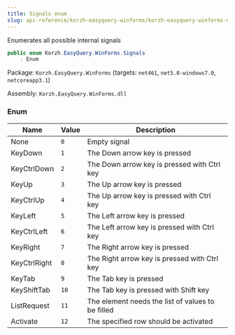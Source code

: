 ```yaml
---
title: Signals enum
slug: api-reference/korzh-easyquery-winforms/korzh-easyquery-winforms-namespace/signals-enum
---
```



Enumerates all possible internal signals
```csharp
public enum Korzh.EasyQuery.WinForms.Signals
    : Enum

```
Package: `Korzh.EasyQuery.WinForms` (targets: `net461`, `net5.0-windows7.0`, `netcoreapp3.1`)

Assembly: `Korzh.EasyQuery.WinForms.dll`

### Enum

| Name | Value | Description | 
| --- | --- | --- | 
| None | `0` | Empty signal | 
| KeyDown | `1` | The Down arrow key is pressed | 
| KeyCtrlDown | `2` | The Down arrow key is pressed with Ctrl key | 
| KeyUp | `3` | The Up arrow key is pressed | 
| KeyCtrlUp | `4` | The Up arrow key is pressed with Ctrl key | 
| KeyLeft | `5` | The Left arrow key is pressed | 
| KeyCtrlLeft | `6` | The Left arrow key is pressed with Ctrl key | 
| KeyRight | `7` | The Right arrow key is pressed | 
| KeyCtrlRight | `8` | The Right arrow key is pressed with Ctrl key | 
| KeyTab | `9` | The Tab key is pressed | 
| KeyShiftTab | `10` | The Tab key is pressed with Shift key | 
| ListRequest | `11` | The element needs the list of values to be filled | 
| Activate | `12` | The specified row should be activated |